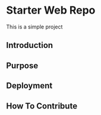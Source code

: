# Starter Web Repo

This is a simple project

## Introduction

## Purpose

## Deployment

## How To Contribute

